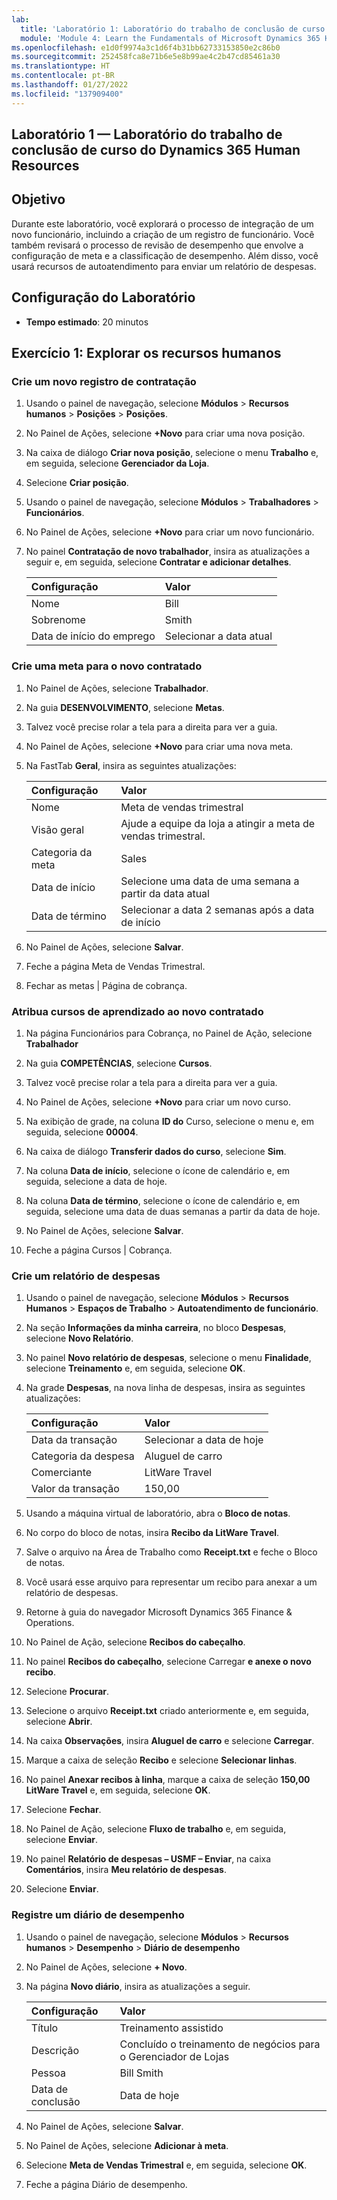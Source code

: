 ```yaml
---
lab:
  title: 'Laboratório 1: Laboratório do trabalho de conclusão de curso do Dynamics 365 Human Resources'
  module: 'Module 4: Learn the Fundamentals of Microsoft Dynamics 365 Human Resources'
ms.openlocfilehash: e1d0f9974a3c1d6f4b31bb62733153850e2c86b0
ms.sourcegitcommit: 252458fca8e71b6e5e8b99ae4c2b47cd85461a30
ms.translationtype: HT
ms.contentlocale: pt-BR
ms.lasthandoff: 01/27/2022
ms.locfileid: "137909400"
---
```

## <a name="lab-1---dynamics-365-human-resources-capstone-lab"></a>Laboratório 1 — Laboratório do trabalho de conclusão de curso do Dynamics 365 Human Resources

## <a name="objective"></a>Objetivo

Durante este laboratório, você explorará o processo de integração de um novo funcionário, incluindo a criação de um registro de funcionário. Você também revisará o processo de revisão de desempenho que envolve a configuração de meta e a classificação de desempenho. Além disso, você usará recursos de autoatendimento para enviar um relatório de despesas.

## <a name="lab-setup"></a>Configuração do Laboratório

- **Tempo estimado**: 20 minutos 

## <a name="exercise-1-explore-human-resources"></a>Exercício 1: Explorar os recursos humanos

### <a name="create-a-new-hire-record"></a>Crie um novo registro de contratação

1. Usando o painel de navegação, selecione **Módulos** > **Recursos humanos** > **Posições** > **Posições**.

1. No Painel de Ações, selecione **+Novo** para criar uma nova posição.

1. Na caixa de diálogo **Criar nova posição**, selecione o menu **Trabalho** e, em seguida, selecione **Gerenciador da Loja**.

1. Selecione **Criar posição**.

1. Usando o painel de navegação, selecione **Módulos** > **Trabalhadores** > **Funcionários**.

1. No Painel de Ações, selecione **+Novo** para criar um novo funcionário.

1. No painel **Contratação de novo trabalhador**, insira as atualizações a seguir e, em seguida, selecione **Contratar e adicionar detalhes**.

    | **Configuração** | **Valor** |
    | :--- | :---- |
    | Nome | Bill |
    | Sobrenome | Smith |
    | Data de início do emprego | Selecionar a data atual|

### <a name="create-a-goal-for-the-new-hire"></a>Crie uma meta para o novo contratado

1. No Painel de Ações, selecione **Trabalhador**.

1. Na guia **DESENVOLVIMENTO**, selecione **Metas**.

1. Talvez você precise rolar a tela para a direita para ver a guia.

1. No Painel de Ações, selecione **+Novo** para criar uma nova meta.

1. Na FastTab **Geral**, insira as seguintes atualizações:

    | **Configuração** | **Valor** |
    | :--- | :---- |
    | Nome | Meta de vendas trimestral |
    | Visão geral | Ajude a equipe da loja a atingir a meta de vendas trimestral. |
    | Categoria da meta | Sales |
    | Data de início | Selecione uma data de uma semana a partir da data atual |
    | Data de término | Selecionar a data 2 semanas após a data de início |

1. No Painel de Ações, selecione **Salvar**.

1. Feche a página Meta de Vendas Trimestral.

1. Fechar as metas | Página de cobrança.

### <a name="assign-learning-course-to-the-new-hire"></a>Atribua cursos de aprendizado ao novo contratado

1. Na página Funcionários para Cobrança, no Painel de Ação, selecione **Trabalhador**

1. Na guia **COMPETÊNCIAS**, selecione **Cursos**.

1. Talvez você precise rolar a tela para a direita para ver a guia.

1. No Painel de Ações, selecione **+Novo** para criar um novo curso.

1. Na exibição de grade, na coluna **ID do** Curso, selecione o menu e, em seguida, selecione **00004**.

1. Na caixa de diálogo **Transferir dados do curso**, selecione **Sim**.

1. Na coluna **Data de início**, selecione o ícone de calendário e, em seguida, selecione a data de hoje.

1. Na coluna **Data de término**, selecione o ícone de calendário e, em seguida, selecione uma data de duas semanas a partir da data de hoje.

1. No Painel de Ações, selecione **Salvar**.

1. Feche a página Cursos | Cobrança.

### <a name="create-an-expense-report"></a>Crie um relatório de despesas

1. Usando o painel de navegação, selecione **Módulos** > **Recursos Humanos** > **Espaços de Trabalho** > **Autoatendimento de funcionário**.

1. Na seção **Informações da minha carreira**, no bloco **Despesas**, selecione **Novo Relatório**.

1. No painel **Novo relatório de despesas**, selecione o menu **Finalidade**, selecione **Treinamento** e, em seguida, selecione **OK**.

1. Na grade **Despesas**, na nova linha de despesas, insira as seguintes atualizações:

    | **Configuração** | **Valor** |
    | :--- | :---- |
    | Data da transação | Selecionar a data de hoje |
    | Categoria da despesa | Aluguel de carro |
    | Comerciante | LitWare Travel |
    | Valor da transação | 150,00 |

1. Usando a máquina virtual de laboratório, abra o **Bloco de notas**.

1. No corpo do bloco de notas, insira **Recibo da LitWare Travel**.

1. Salve o arquivo na Área de Trabalho como **Receipt.txt** e feche o Bloco de notas.

1. Você usará esse arquivo para representar um recibo para anexar a um relatório de despesas.

1. Retorne à guia do navegador Microsoft Dynamics 365 Finance & Operations.

1. No Painel de Ação, selecione **Recibos do cabeçalho**.

1. No painel **Recibos do cabeçalho**, selecione Carregar **e anexe o novo recibo**.

1. Selecione **Procurar**.

1. Selecione o arquivo **Receipt.txt** criado anteriormente e, em seguida, selecione **Abrir**.

1. Na caixa **Observações**, insira **Aluguel de carro** e selecione **Carregar**.

1. Marque a caixa de seleção **Recibo** e selecione **Selecionar linhas**.

1. No painel **Anexar recibos à linha**, marque a caixa de seleção **150,00 LitWare Travel** e, em seguida, selecione **OK**.

1. Selecione **Fechar**.

1. No Painel de Ação, selecione **Fluxo de trabalho** e, em seguida, selecione **Enviar**.

1. No painel **Relatório de despesas – USMF – Enviar**, na caixa **Comentários**, insira **Meu relatório de despesas**.

1. Selecione **Enviar**.

### <a name="record-performance-journal"></a>Registre um diário de desempenho

1. Usando o painel de navegação, selecione **Módulos** > **Recursos humanos** > **Desempenho** > **Diário de desempenho**

1. No Painel de Ações, selecione **+ Novo**.

1. Na página **Novo diário**, insira as atualizações a seguir.


    | **Configuração** | **Valor** |
    | :--- | :---- |
    | Título | Treinamento assistido |
    | Descrição | Concluído o treinamento de negócios para o Gerenciador de Lojas |
    | Pessoa | Bill Smith |
    | Data de conclusão | Data de hoje |

1. No Painel de Ações, selecione **Salvar**.

1. No Painel de Ações, selecione **Adicionar à meta**.

1. Selecione **Meta de Vendas Trimestral** e, em seguida, selecione **OK**.

1. Feche a página Diário de desempenho.
